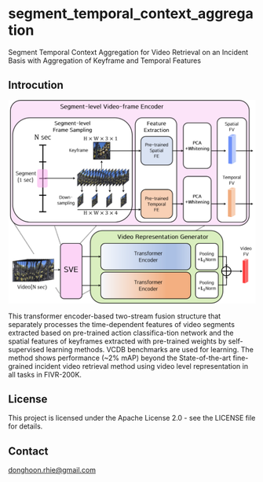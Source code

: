 # segment_temporal_context_aggregation
Segment Temporal Context Aggregation for Video Retrieval on an Incident Basis with Aggregation of Keyframe and Temporal Features

## Introcution

<img width="813" src="overview.png">

This transformer encoder-based two-stream fusion structure that separately processes the time-dependent features of video segments extracted based on pre-trained action classifica-tion network and the spatial features of keyframes extracted with pre-trained weights by self-supervised learning methods. VCDB benchmarks are used for learning. The method shows performance (~2% mAP) beyond the State-of-the-art fine-grained incident video retrieval method using video level representation in all tasks in FIVR-200K.

## License
This project is licensed under the Apache License 2.0 - see the LICENSE file for details.

## Contact
donghoon.rhie@gmail.com
